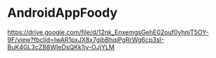 # AndroidAppFoody

https://drive.google.com/file/d/12nk_EnxemgsGehE02ouf0yhnjT5OY-9F/view?fbclid=IwAR1pxJX8x7gibBhqiPgRrWg6cp3sI-BuK4GL3cZB8WIeDsQKk1jy-OJjYLM
